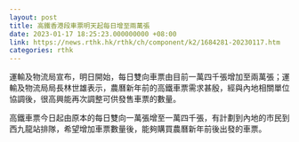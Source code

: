 ```yaml
---
layout: post
title: 高鐵香港段車票明天起每日增至兩萬張
date: 2023-01-17 18:25:23.000000000 +08:00
link: https://news.rthk.hk/rthk/ch/component/k2/1684281-20230117.htm
categories: rthk
---
```


運輸及物流局宣布，明日開始，每日雙向車票由目前一萬四千張增加至兩萬張；運輸及物流局局長林世雄表示，農曆新年前的高鐵車票需求甚殷，經與內地相關單位協調後，很高興能再次調整可供發售車票的數量。

高鐵車票今日起由原本的每日雙向一萬張增至一萬四千張，有計劃到內地的市民到西九龍站排隊，希望增加車票數量後，能夠購買農曆新年前後出發的車票。
